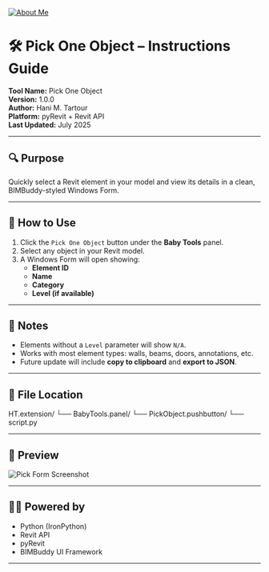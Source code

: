 [![About Me](https://img.shields.io/badge/About-Hani%20Tartour-orange?style=for-the-badge&logo=readthedocs)](https://hanitartour.github.io/about.html)

# 🛠️ Pick One Object – Instructions Guide

**Tool Name:** Pick One Object  
**Version:** 1.0.0  
**Author:** Hani M. Tartour  
**Platform:** pyRevit + Revit API  
**Last Updated:** July 2025

---

## 🔍 Purpose
Quickly select a Revit element in your model and view its details in a clean, BIMBuddy-styled Windows Form.

---

## 🚀 How to Use

1. Click the `Pick One Object` button under the **Baby Tools** panel.
2. Select any object in your Revit model.
3. A Windows Form will open showing:
   - **Element ID**
   - **Name**
   - **Category**
   - **Level (if available)**

---

## 📌 Notes

- Elements without a `Level` parameter will show `N/A`.
- Works with most element types: walls, beams, doors, annotations, etc.
- Future update will include **copy to clipboard** and **export to JSON**.

---

## 📁 File Location
HT.extension/
└── BabyTools.panel/
└── PickObject.pushbutton/
└── script.py


---

## 📸 Preview

![Pick Form Screenshot](../images/pick-object-demo.png)

---

## 👨‍💻 Powered by

- Python (IronPython)
- Revit API
- pyRevit
- BIMBuddy UI Framework

---
